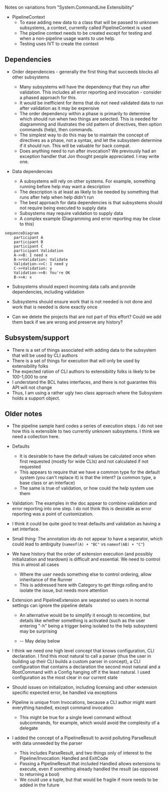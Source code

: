 Notes on variations from "System.CommandLine Extensibility"

* PipelineContext
  * To ease adding new data to a class that will be passed to unknown subsystems, a context, currently called PipelineContext is used
  * The pipeline context needs to be created except for testing and when a non-pipeline usage wants to use help.
  * Testing uses IVT to create the context

## Dependencies

* Order dependencies - generally the first thing that succeeds blocks all other subsystems
  * Many subsystems will have the dependency that they run after validation. This includes all error reporting and invocation - consider a phased approach for this.
  * It would be inefficient for items that do not need validated data to run after validation as it may be expensive
  * The order dependency within a phase is primarily to determine which should run when two things are selected. This is needed for diagramming and illustrates the old pattern of directives, then option commands (help), then commands.
  * The simplest way to do this may be to maintain the concept of directives as a phase, not a syntax, and let the subsystem determine if it should run. This will be valuable for back compat.
  * Does anything need to run after invocation? We previously had an exception handler that Jon thought people appreciated. I may write one.

* Data dependencies
  * A subsystems will rely on other systems. For example, something running before help may want a description
  * The description is at least as likely to be needed by something that runs after help when help didn't run
  * The best approach for data dependencies is that subsystems should not require being executed to supply data
  * Subsystems may require validation to supply data
  * A complex example (Diagramming and error reporting may be close to this)

```mermaid
sequenceDiagram
    participant A
    participant B
    participant C
    participant Validation
    A->>B: I need x
    B->>Validation: Validate 
    Validation->>C: I need y
    C->>Validation: y
    Validation->>B: You're OK
    B->>A: x
```

  * Subsystems should expect incoming data calls and provide dependencies, including validation
  * Subsystems should ensure work that is not needed is not done and work that is needed is done exactly once

* Can we delete the projects that are not part of this effort? Could we add them back if we are wrong and preserve any history?

## Subsystem/support

* There is a set of things associated with adding data to the subsystem that will be used by CLI authors
* There is a set of things for execution that will only be used by extensibility folks
* The expected ration of CLI authors to extensibility folks is likely to be 100-1,000 to one
* I understand the BCL hates interfaces, and there is not guarantee this API will not change
* Thus, I am using a rather ugly two class approach where the Subsystem holds a support object.

## Older notes

* The pipeline sample hard codes a series of execution steps. I do not see how this is extensible to two currently unknown subsystems. I think we need a collection here.

* Defaults
    * It is desirable to have the default values be calculated once when first requested (mostly for wide CLIs) and not calculated if not requested
    * This appears to require that we have a common type for the default system (you can't replace it) is that the intent? (a common type, a base class or an interface)
    * The same is true of validation, or how could the help system use them

* Validation: The examples in the doc appear to combine validation and error reporting into one step. I do not think this is desirable as error reporting was a point of customization. 
    
* I think it could be quite good to treat defaults and validation as having a set interface. 

* Small thing: The annotation ids do not appear to have a separator, which could lead to ambiguity (`nameof(A) + "BC"` vs `nameof(AB) + "C"`)

* We have history that the order of extension execution (and possibly initialization and teardown) is difficult and essential. We need to control this in almost all cases
   * Where the user needs something else to control ordering, allow inheritance of the Runner
   * This is addressed here with Category to get things rolling and to isolate the issue, but needs more attention

* Extension and PipelineExtension are separated so users in normal settings can ignore the pipeline details
  * An alternative would be to simplify it enough to recombine, but details like whether something is activated (such as the user entering "-h" being a trigger being isolated to the help subsystem) may be surprising

  * -- May delay below


* I think we need one high level concept that knows configuration, CLI declaration. I find this most natural to call a parser
  (thus the user in building up their CLI builds a custom parser in concept), a CLI configuration that contains a declaration
  the second most natural and a RootCommand with a Config hanging off it the least natural. I used configuration as the most 
  clear in our current state

* Should issues on initialization, including licensing and other extension specific expected error, be handled via exceptions

* Pipeline is unique from Invocations, because a CLI author might want everything handled, except command invocation
  * This might be true for a single level command without subcommands, for example, which would avoid the complexity of a delegate

* I added the concept of a PipelineResult to avoid polluting ParseResult with data unneeded by the parser
  * This includes ParseResult, and two things only of interest to the Pipeline/Invocation: Handled and ExitCode
  * Passing a PipelineResult that included Handled allows extensions to execute, even if something already handled the result (as opposed to returning a bool)
  * We could use a tuple, but that would be fragile if more needs to be added in the future


